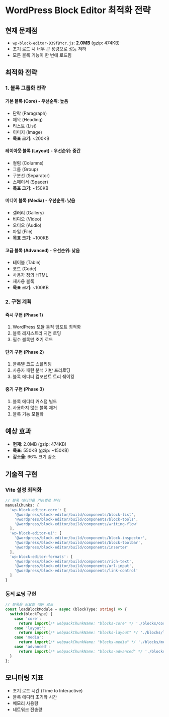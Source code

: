 # WordPress Block Editor 최적화 전략

## 현재 문제점
- `wp-block-editor-D39fBYcr.js`: **2.0MB** (gzip: 474KB)
- 초기 로드 시 너무 큰 용량으로 성능 저하
- 모든 블록 기능이 한 번에 로드됨

## 최적화 전략

### 1. 블록 그룹화 전략

#### 기본 블록 (Core) - 우선순위: 높음
- 단락 (Paragraph)
- 제목 (Heading)
- 리스트 (List)
- 이미지 (Image)
- **목표 크기**: ~200KB

#### 레이아웃 블록 (Layout) - 우선순위: 중간
- 컬럼 (Columns)
- 그룹 (Group)
- 구분선 (Separator)
- 스페이서 (Spacer)
- **목표 크기**: ~150KB

#### 미디어 블록 (Media) - 우선순위: 낮음
- 갤러리 (Gallery)
- 비디오 (Video)
- 오디오 (Audio)
- 파일 (File)
- **목표 크기**: ~100KB

#### 고급 블록 (Advanced) - 우선순위: 낮음
- 테이블 (Table)
- 코드 (Code)
- 사용자 정의 HTML
- 재사용 블록
- **목표 크기**: ~100KB

### 2. 구현 계획

#### 즉시 구현 (Phase 1)
1. WordPress 모듈 동적 임포트 최적화
2. 블록 레지스트리 지연 로딩
3. 필수 블록만 초기 로드

#### 단기 구현 (Phase 2)
1. 블록별 코드 스플리팅
2. 사용자 패턴 분석 기반 프리로딩
3. 블록 에디터 컴포넌트 트리 쉐이킹

#### 중기 구현 (Phase 3)
1. 블록 에디터 커스텀 빌드
2. 사용하지 않는 블록 제거
3. 블록 기능 모듈화

## 예상 효과
- **현재**: 2.0MB (gzip: 474KB)
- **목표**: 550KB (gzip: ~150KB)
- **감소율**: 66% 크기 감소

## 기술적 구현

### Vite 설정 최적화
```typescript
// 블록 에디터를 기능별로 분리
manualChunks: {
  'wp-block-editor-core': [
    '@wordpress/block-editor/build/components/block-list',
    '@wordpress/block-editor/build/components/block-tools',
    '@wordpress/block-editor/build/components/writing-flow'
  ],
  'wp-block-editor-ui': [
    '@wordpress/block-editor/build/components/block-inspector',
    '@wordpress/block-editor/build/components/block-toolbar',
    '@wordpress/block-editor/build/components/inserter'
  ],
  'wp-block-editor-formats': [
    '@wordpress/block-editor/build/components/rich-text',
    '@wordpress/block-editor/build/components/url-input',
    '@wordpress/block-editor/build/components/link-control'
  ]
}
```

### 동적 로딩 구현
```typescript
// 블록을 필요할 때만 로드
const loadBlockModule = async (blockType: string) => {
  switch(blockType) {
    case 'core':
      return import(/* webpackChunkName: "blocks-core" */ './blocks/core');
    case 'layout':
      return import(/* webpackChunkName: "blocks-layout" */ './blocks/layout');
    case 'media':
      return import(/* webpackChunkName: "blocks-media" */ './blocks/media');
    case 'advanced':
      return import(/* webpackChunkName: "blocks-advanced" */ './blocks/advanced');
  }
};
```

## 모니터링 지표
- 초기 로드 시간 (Time to Interactive)
- 블록 에디터 초기화 시간
- 메모리 사용량
- 네트워크 전송량